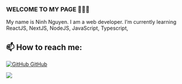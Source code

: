 ###  WELCOME TO MY PAGE 👋👋👋
My name is Ninh Nguyen. I am a web developer. I’m currently learning ReactJS, NextJS, NodeJS, JavaScript, Typescript, <br>
 

<!--
**ninhdavid/ninhdavid** is a ✨ _special_ ✨ repository because its `README.md` (this file) appears on your GitHub profile.

Here are some ideas to get you started:

- 🔭 I’m currently working on ...
- 🌱 I’m currently learning ...
- 👯 I’m looking to collaborate on ...
- 🤔 I’m looking for help with ...
- 💬 Ask me about ...
- 📫 How to reach me: ...
- 😄 Pronouns: ...
- ⚡ Fun fact: ...
-->
## 📫 How to reach me: 

[![GitHub](https://i.stack.imgur.com/tskMh.png) GitHub](https://github.com/ninhdavid)


<a href="https://github.com/ninhdavid/tiktok-ui">
  <!-- Change the `github-readme-stats.anuraghazra1.vercel.app` to `github-readme-stats.vercel.app`  -->
  <img align="center" src="https://github-readme-stats.anuraghazra1.vercel.app/api/pin/?username=ninhdavid&repo=tiktok-ui&theme=radical" />
</a>  
